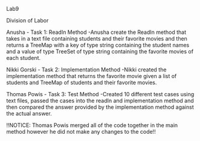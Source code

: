 Lab9

Division of Labor


Anusha - Task 1: ReadIn Method
-Anusha create the ReadIn method that takes in a text file containing students and their favorite movies and then returns a TreeMap with a key of  type string containing the student names and a value of type TreeSet of type string containing the favorite movies of each student. 


Nikki Gorski - Task 2: Implementation Method
-Nikki created the implementation method that returns the favorite movie given a list of students and TreeMap of students and their favorite movies.

Thomas Powis - Task 3: Test Method
-Created 10 different test cases using text files, passed the cases into the readIn and implementation method and then compared the answer provided by the implementation method against the actual answer. 

!!NOTICE: Thomas Powis merged all of the code together in the main method however he did not make any changes to the  code!!


